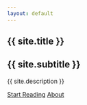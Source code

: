 ```yaml
---
layout: default
---
```


<div class="home-page">
  <section class="hero">
    <h1>{{ site.title }}</h1>
    <h2>{{ site.subtitle }}</h2>
    <p>{{ site.description }}</p>
    <div class="cta-buttons">
      <a href="{{ '/chapters' | relative_url }}" class="btn primary">Start Reading</a>
      <a href="{{ '/about' | relative_url }}" class="btn">About</a>
    </div>
  </section>
</div> 